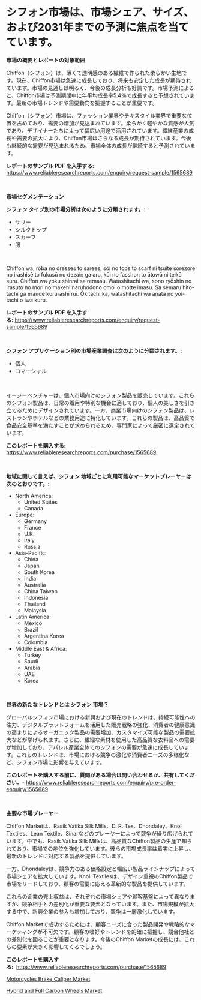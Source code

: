 <p><h1>シフォン市場は、市場シェア、サイズ、および2031年までの予測に焦点を当てています。</h1></p><p><strong>市場の概要とレポートの対象範囲</strong></p>
<p><p>Chiffon（シフォン）は、薄くて透明感のある繊維で作られた柔らかい生地です。現在、Chiffon市場は急速に成長しており、将来も安定した成長が期待されています。市場の見通しは明るく、今後の成長分析も好調です。市場予測によると、Chiffon市場は予測期間中に年平均成長率5.4％で成長すると予想されています。最新の市場トレンドや需要動向を把握することが重要です。</p><p>Chiffon（シフォン）市場は、ファッション業界やテキスタイル業界で重要な位置を占めており、需要の増加が見込まれています。柔らかく軽やかな質感が人気であり、デザイナーたちによって幅広い用途で活用されています。繊維産業の成長や需要の拡大により、Chiffon市場はさらなる成長が期待されています。今後も継続的な需要が見込まれるため、市場全体の成長が継続すると予測されています。</p></p>
<p><strong>レポートのサンプル PDF を入手する:</strong> <a href="https://www.reliableresearchreports.com/enquiry/request-sample/1565689">https://www.reliableresearchreports.com/enquiry/request-sample/1565689</a></p>
<p>&nbsp;</p>
<p><strong>市場セグメンテーション</strong></p>
<p><strong>シフォン タイプ別の市場分析は次のように分類されます。:</strong></p>
<p><ul><li>サリー</li><li>シルクトップ</li><li>スカーフ</li><li>服</li></ul></p>
<p>&nbsp;</p>
<p><p>Chiffon wa, rōba no dresses to sarees, sōi no tops to scarf ni tsuite sorezore no irashisē to fukusū no dezain ga aru, kōi no fasshon to ātowā ni teikō suru. Chiffon wa yoku shinrai sa remasu. Watashitachi wa, sono ryōshin no irasuto no mori no makeni naruhodono omoi o motte imasu. Sa semaru hito-tachi ga erande kururashī ruī. Ōkitachi ka, watashitachi wa anata no yoi-tachi o iwa kuru.</p></p>
<p><strong>レポートのサンプル PDF を入手する:</strong>&nbsp;<a href="https://www.reliableresearchreports.com/enquiry/request-sample/1565689">https://www.reliableresearchreports.com/enquiry/request-sample/1565689</a></p>
<p>&nbsp;</p>
<p><strong> シフォン アプリケーション別の市場産業調査は次のように分類されます。:</strong></p>
<p><ul><li>個人</li><li>コマーシャル</li></ul></p>
<p>&nbsp;</p>
<p><p>イージーベンチャーは、個人市場向けのシフォン製品を販売しています。これらのシフォン製品は、日常の着用や特別な機会に適しており、個人の美しさを引き立てるためにデザインされています。一方、商業市場向けのシフォン製品は、レストランやホテルなどの業務用途に特化しています。これらの製品は、高品質で食品安全基準を満たすことが求められるため、専門家によって厳密に選定されています。</p></p>
<p><strong>このレポートを購入する:</strong>&nbsp; <a href="https://www.reliableresearchreports.com/purchase/1565689">https://www.reliableresearchreports.com/purchase/1565689</a></p>
<p>&nbsp;</p>
<p><strong>地域に関して言えば、シフォン 地域ごとに利用可能なマーケットプレーヤーは次のとおりです。:</strong></p>
<p><ul>
    <li>
        North America:
        <ul>
            <li>United States</li>
            <li>Canada</li>
        </ul>
    </li>
    <li>
        Europe:
        <ul>
            <li>Germany</li>
            <li>France</li>
            <li>U.K.</li>
            <li>Italy</li>
            <li>Russia</li>
        </ul>
    </li>
    <li>
        Asia-Pacific:
        <ul>
            <li>China</li>
            <li>Japan</li>
            <li>South Korea</li>
            <li>India</li>
            <li>Australia</li>
            <li>China Taiwan</li>
            <li>Indonesia</li>
            <li>Thailand</li>
            <li>Malaysia</li>
        </ul>
    </li>
    <li>
        Latin America:
        <ul>
            <li>Mexico</li>
            <li>Brazil</li>
            <li>Argentina Korea</li>
            <li>Colombia</li>
        </ul>
    </li>
    <li>
        Middle East & Africa:
        <ul>
            <li>Turkey</li>
            <li>Saudi</li>
            <li>Arabia</li>
            <li>UAE</li>
            <li>Korea</li>
        </ul>
    </li>
    </ul></p>
<p>&nbsp;</p>
<p><strong>世界の新たなトレンドとは シフォン 市場？</strong></p>
<p><p>グローバルシフォン市場における新興および現在のトレンドは、持続可能性への注力、デジタルプラットフォームを活用した販売戦略の強化、消費者の健康意識の高まりによるオーガニック製品の需要増加、カスタマイズ可能な製品の需要拡大などが挙げられます。さらに、繊細な素材を使用した高品質な衣料品への需要が増加しており、アパレル産業全体でのシフォンの需要が急速に成長しています。これらのトレンドは、市場における競争の激化や消費者ニーズの多様化など、シフォン市場に影響を与えています。</p></p>
<p><strong>このレポートを購入する前に、質問がある場合は問い合わせるか、共有してください。</strong>- <a href="https://www.reliableresearchreports.com/enquiry/pre-order-enquiry/1565689">https://www.reliableresearchreports.com/enquiry/pre-order-enquiry/1565689</a></p>
<p>&nbsp;</p>
<p><strong>主要な市場プレーヤー</strong></p>
<p><p>Chiffon Marketは、Rasik Vatika Silk Mills、D. R. Tex、Dhondaley、Knoll Textiles、Lean Textile、Sinarなどのプレーヤーによって競争が繰り広げられています。中でも、Rasik Vatika Silk Millsは、高品質なChiffon製品の生産で知られており、市場での地位を強化しています。彼らの市場成長率は着実に上昇し、最新のトレンドに対応する製品を提供しています。</p><p>一方、Dhondaleyは、競争力のある価格設定と幅広い製品ラインナップによって市場シェアを拡大しています。Knoll Textilesは、デザイン重視のChiffon製品で市場をリードしており、顧客の需要に応える革新的な製品を提供しています。</p><p>これらの企業の売上収益は、それぞれの市場シェアや顧客基盤によって異なりますが、競争相手との差別化が重要な要素となっています。また、市場規模が拡大する中で、新興企業の参入も増加しており、競争は一層激化しています。</p><p>Chiffon Marketで成功するためには、顧客ニーズに合った製品開発や戦略的なマーケティングが不可欠です。顧客の嗜好やトレンドを的確に把握し、競合他社との差別化を図ることが重要となります。今後のChiffon Marketの成長には、これらの要素が大きく影響してくるでしょう。</p></p>
<p><strong>このレポートを購入する:</strong>&nbsp;&nbsp;<a href="https://www.reliableresearchreports.com/purchase/1565689">https://www.reliableresearchreports.com/purchase/1565689</a></p>
<p><p><a href="https://confirmed-shield-e13.notion.site/Motorcycles-Brake-Caliper-Market-Size-Global-Industry-Overview-Market-Segmentation-and-Forecast-2-efa140c9126848818b50cf130249bc87">Motorcycles Brake Caliper Market</a></p><p><a href="https://sore-arch-6db.notion.site/Hybrid-and-Full-Carbon-Wheels-Market-Offers-Provide-Insightful-Data-for-the-Time-Period-from-2024-to-42ca1ec485ed4f7088940be567968576">Hybrid and Full Carbon Wheels Market</a></p></p>